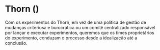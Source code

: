# Thorn ()

Com os experimentos do Thorn, em vez de uma politica de gestão de mudanças criteriosa e burocrática ou um comitê centralizado responsável por lançar e executar experimentos, queremos que os times proprietários do experimento, conduzam o processo desde a idealização até a conclusão.

